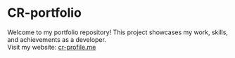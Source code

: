 # CR-portfolio

Welcome to my portfolio repository! This project showcases my work, skills, and achievements as a developer.  
Visit my website: [cr-profile.me](https://cr-profile.me)

## 
